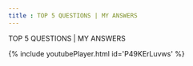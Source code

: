 ```yaml
---
title : TOP 5 QUESTIONS | MY ANSWERS
---
```


TOP 5 QUESTIONS | MY ANSWERS



{% include youtubePlayer.html id='P49KErLuvws' %}
